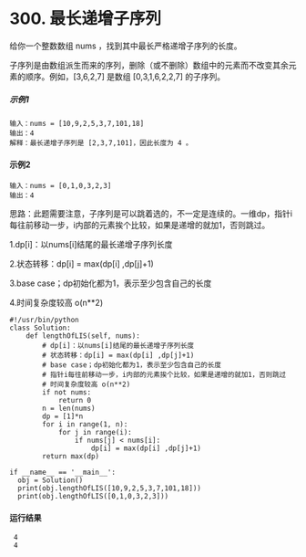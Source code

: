 # 300. 最长递增子序列
给你一个整数数组 nums ，找到其中最长严格递增子序列的长度。

子序列是由数组派生而来的序列，删除（或不删除）数组中的元素而不改变其余元素的顺序。例如，[3,6,2,7] 是数组 [0,3,1,6,2,2,7] 的子序列。

##### 示例1
    输入：nums = [10,9,2,5,3,7,101,18]
    输出：4
    解释：最长递增子序列是 [2,3,7,101]，因此长度为 4 。

#### 示例2
    输入：nums = [0,1,0,3,2,3]
    输出：4
   
思路：此题需要注意，子序列是可以跳着选的，不一定是连续的。一维dp，指针i每往前移动一步，i内部的元素挨个比较，如果是递增的就加1，否则跳过。

1.dp[i]：以nums[i]结尾的最长递增子序列长度

2.状态转移：dp[i] = max(dp[i] ,dp[j]+1)

3.base case；dp初始化都为1，表示至少包含自己的长度

4.时间复杂度较高 o(n**2)

    #!/usr/bin/python
    class Solution:
        def lengthOfLIS(self, nums):
            # dp[i]：以nums[i]结尾的最长递增子序列长度
            # 状态转移：dp[i] = max(dp[i] ,dp[j]+1)
            # base case；dp初始化都为1，表示至少包含自己的长度
            # 指针i每往前移动一步，i内部的元素挨个比较，如果是递增的就加1，否则跳过
            # 时间复杂度较高 o(n**2)
            if not nums:
                return 0
            n = len(nums)
            dp = [1]*n
            for i in range(1, n):
                for j in range(i):
                    if nums[j] < nums[i]:
                        dp[i] = max(dp[i] ,dp[j]+1)
            return max(dp)

    if __name__ == '__main__':
      obj = Solution()
      print(obj.lengthOfLIS([10,9,2,5,3,7,101,18]))
      print(obj.lengthOfLIS([0,1,0,3,2,3]))
 
 #### 运行结果
     4
     4
